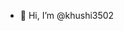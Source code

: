 - 👋 Hi, I’m @khushi3502

<!---
khushi3502/khushi3502 is a ✨ special ✨ repository because its `README.md` (this file) appears on your GitHub profile.
You can click the Preview link to take a look at your changes.
--->
